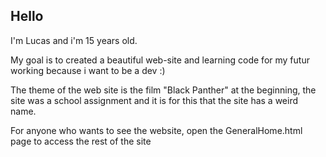 ## Hello

I'm Lucas and i'm 15 years old.

My goal is to created a beautiful web-site and learning code for my futur working because i want to be a dev :) 

The theme of the web site is the film "Black Panther"
at the beginning, the site was a school assignment and it is for this that the site has a weird name.

For anyone who wants to see the website, open the GeneralHome.html page to access the rest of the site

